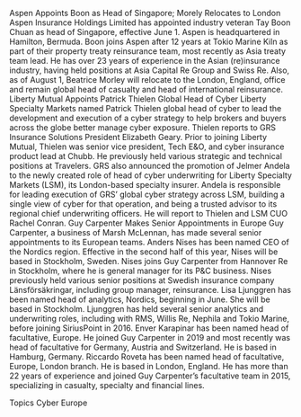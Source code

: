 Aspen Appoints Boon as Head of Singapore; Morely Relocates to London
Aspen Insurance Holdings Limited has appointed industry veteran Tay Boon Chuan as head of Singapore, effective June 1. Aspen is headquartered in Hamilton, Bermuda.
Boon joins Aspen after 12 years at Tokio Marine Kiln as part of their property treaty reinsurance team, most recently as Asia treaty team lead. He has over 23 years of experience in the Asian (re)insurance industry, having held positions at Asia Capital Re Group and Swiss Re.
Also, as of August 1, Beatrice Morley will relocate to the London, England, office and remain global head of casualty and head of international reinsurance.
Liberty Mutual Appoints Patrick Thielen Global Head of Cyber
Liberty Specialty Markets named Patrick Thielen global head of cyber to lead the development and execution of a cyber strategy to help brokers and buyers across the globe better manage cyber exposure.
Thielen reports to GRS Insurance Solutions President Elizabeth Geary.
Prior to joining Liberty Mutual, Thielen was senior vice president, Tech E&O, and cyber insurance product lead at Chubb. He previously held various strategic and technical positions at Travelers.
GRS also announced the promotion of Jelmer Andela to the newly created role of head of cyber underwriting for Liberty Specialty Markets (LSM), its London-based specialty insurer. Andela is responsible for leading execution of GRS’ global cyber strategy across LSM, building a single view of cyber for that operation, and being a trusted advisor to its regional chief underwriting officers. He will report to Thielen and LSM CUO Rachel Conran.
Guy Carpenter Makes Senior Appointments in Europe
Guy Carpenter, a business of Marsh McLennan, has made several senior appointments to its European teams.
Anders Nises has been named CEO of the Nordics region. Effective in the second half of this year, Nises will be based in Stockholm, Sweden. Nises joins Guy Carpenter from Hannover Re in Stockholm, where he is general manager for its P&C business. Nises previously held various senior positions at Swedish insurance company Länsförsäkringar, including group manager, reinsurance.
Lisa Ljunggren has been named head of analytics, Nordics, beginning in June. She will be based in Stockholm. Ljunggren has held several senior analytics and underwriting roles, including with RMS, Willis Re, Nephila and Tokio Marine, before joining SiriusPoint in 2016.
Enver Karapinar has been named head of facultative, Europe. He joined Guy Carpenter in 2019 and most recently was head of facultative for Germany, Austria and Switzerland. He is based in Hamburg, Germany.
Riccardo Roveta has been named head of facultative, Europe, London branch. He is based in London, England. He has more than 22 years of experience and joined Guy Carpenter’s facultative team in 2015, specializing in casualty, specialty and financial lines.

Topics
Cyber
Europe
